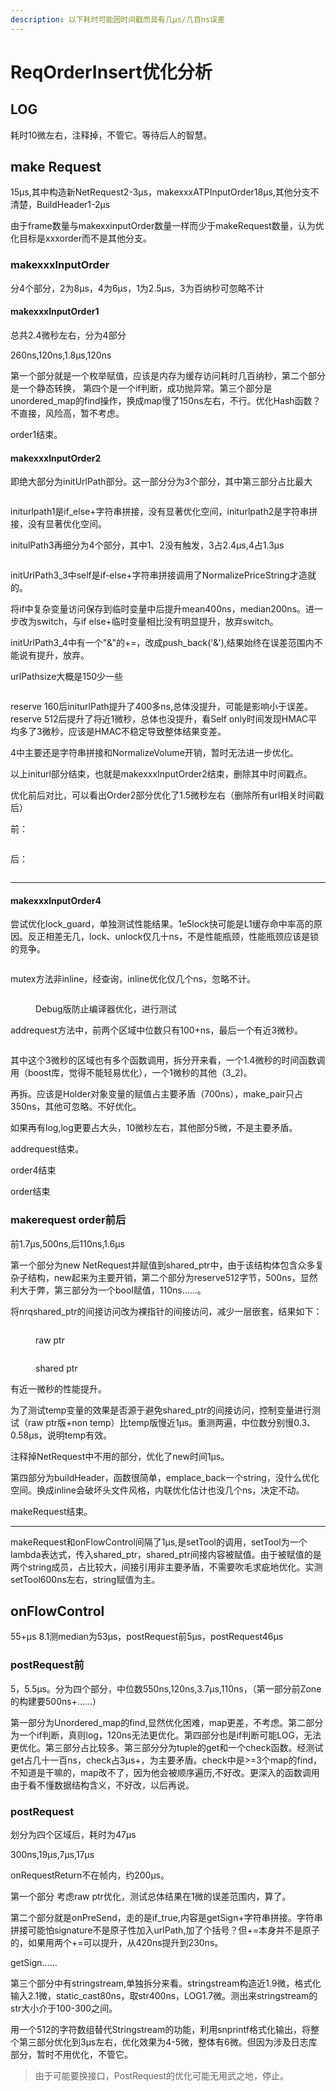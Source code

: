 ```yaml
---
description: 以下耗时可能因时间戳而具有几μs/几百ns误差
---
```


# ReqOrderInsert优化分析

## LOG

耗时10微左右，注释掉，不管它。等待后人的智慧。

## make Request

15μs,其中构造新NetRequest2-3μs，makexxxATPInputOrder18μs,其他分支不清楚，BuildHeader1-2μs

由于frame数量与makexxinputOrder数量一样而少于makeRequest数量，认为优化目标是xxxorder而不是其他分支。

### makexxxInputOrder

分4个部分，2为8μs，4为6μs，1为2.5μs，3为百纳秒可忽略不计

#### makexxxInputOrder1

总共2.4微秒左右，分为4部分

260ns,120ns,1.8μs,120ns

第一个部分就是一个枚举赋值，应该是内存为缓存访问耗时几百纳秒，第二个部分是一个静态转换， 第四个是一个if判断，成功抛异常。第三个部分是unordered\_map的find操作，换成map慢了150ns左右，不行。优化Hash函数？不直接，风险高，暂不考虑。

order1结束。

#### makexxxInputOrder2

即绝大部分为initUrlPath部分。这一部分分为3个部分，其中第三部分占比最大

<figure><img src="../.gitbook/assets/image (4).png" alt=""><figcaption></figcaption></figure>

initurlpath1是if\_else+字符串拼接，没有显著优化空间，initurlpath2是字符串拼接，没有显著优化空间。

initulPath3再细分为4个部分，其中1、2没有触发，3占2.4μs,4占1.3μs

<figure><img src="../.gitbook/assets/image (2) (1).png" alt=""><figcaption></figcaption></figure>

initUrlPath3\_3中self是if-else+字符串拼接调用了NormalizePriceString才造就的。

将if中复杂变量访问保存到临时变量中后提升mean400ns，median200ns。进一步改为switch，与if else+临时变量相比没有明显提升，放弃switch。

initUrlPath3\_4中有一个"&"的+=，改成push\_back('&'),结果始终在误差范围内不能说有提升，放弃。

urlPathsize大概是150少一些

<figure><img src="../.gitbook/assets/image (3) (1).png" alt=""><figcaption></figcaption></figure>

reserve 160后initurlPath提升了400多ns,总体没提升，可能是影响小于误差。reserve 512后提升了将近1微秒，总体也没提升，看Self only时间发现HMAC平均多了3微秒，应该是HMAC不稳定导致整体结果变差。

4中主要还是字符串拼接和NormalizeVolume开销，暂时无法进一步优化。

以上initurl部分结束，也就是makexxxInputOrder2结束，删除其中时间戳点。

优化前后对比，可以看出Order2部分优化了1.5微秒左右（删除所有url相关时间戳后）

前：

<figure><img src="../.gitbook/assets/image (14).png" alt=""><figcaption></figcaption></figure>

后：

<figure><img src="../.gitbook/assets/image (15).png" alt=""><figcaption></figcaption></figure>

***

#### makexxxInputOrder4

尝试优化lock\_guard，单独测试性能结果。1e5lock快可能是L1缓存命中率高的原因。反正相差无几，lock、unlock仅几十ns，不是性能瓶颈，性能瓶颈应该是锁的竞争。

<figure><img src="../.gitbook/assets/image (16).png" alt=""><figcaption></figcaption></figure>

mutex方法非inline，经查询，inline优化仅几个ns，忽略不计。

<figure><img src="../.gitbook/assets/image (17).png" alt=""><figcaption><p>Debug版防止编译器优化，进行测试</p></figcaption></figure>

addrequest方法中，前两个区域中位数只有100+ns，最后一个有近3微秒。

<figure><img src="../.gitbook/assets/image.png" alt=""><figcaption></figcaption></figure>

其中这个3微秒的区域也有多个函数调用，拆分开来看，一个1.4微秒的时间函数调用（boost库，觉得不能轻易优化），一个1微秒的其他（3\_2)。

再拆。应该是Holder对象变量的赋值占主要矛盾（700ns），make\_pair只占350ns，其他可忽略。不好优化。

如果再有log,log更要占大头，10微秒左右，其他部分5微，不是主要矛盾。

addrequest结束。

order4结束

order结束

### makerequest order前后

前1.7μs,500ns,后110ns,1.6μs

第一个部分为new NetRequest并赋值到shared\_ptr中，由于该结构体包含众多复杂子结构，new起来为主要开销，第二个部分为reserve512字节，500ns，显然利大于弊，第三部分为一个bool赋值，110ns……。

将nrqshared\_ptr的间接访问改为裸指针的间接访问，减少一层嵌套，结果如下：

<figure><img src="../.gitbook/assets/image (1).png" alt=""><figcaption><p>raw ptr</p></figcaption></figure>

<figure><img src="../.gitbook/assets/image (3).png" alt=""><figcaption><p>shared ptr</p></figcaption></figure>

有近一微秒的性能提升。

为了测试temp变量的效果是否源于避免shared\_ptr的间接访问，控制变量进行测试（raw ptr版+non temp）比temp版慢近1μs。重测两遍，中位数分别慢0.3、0.58μs，说明temp有效。

注释掉NetRequest中不用的部分，优化了new时间1μs。

第四部分为buildHeader，函数很简单，emplace\_back一个string，没什么优化空间。换成inline会破坏头文件风格，内联优化估计也没几个ns，决定不动。

makeRequest结束。



***

makeRequest和onFlowControl间隔了1μs,是setTool的调用，setTool为一个lambda表达式，传入shared\_ptr，shared\_ptr间接内容被赋值。由于被赋值的是两个string成员，占比较大，间接引用非主要矛盾，不需要吹毛求疵地优化。实测setTool600ns左右，string赋值为主。

## onFlowControl

55+μs 8.1测median为53μs，postRequest前5μs，postRequest46μs

### postRequest前

5，5.5μs。分为四个部分，中位数550ns,120ns,3.7μs,110ns，（第一部分前Zone的构建要500ns+……）

第一部分为Unordered\_map的find,显然优化困难，map更差，不考虑。第二部分为一个if判断，真则log，120ns无法更优化。第四部分也是if判断可能LOG，无法更优化。第三部分占比较多。第三部分分为tuple的get和一个check函数。经测试get占几十一百ns，check占3μs+，为主要矛盾。check中是>=3个map的find，不知道是干嘛的，map改不了，因为他会被顺序遍历,不好改。更深入的函数调用由于看不懂数据结构含义，不好改，以后再说。

### postRequest

划分为四个区域后，耗时为47μs

300ns,19μs,7μs,17μs

onRequestReturn不在帧内，约200μs。

第一个部分 考虑raw ptr优化，测试总体结果在1微的误差范围内，算了。

第二个部分就是onPreSend，走的是if\_true,内容是getSign+字符串拼接。字符串拼接可能怕signature不是原子性加入urlPath,加了个括号？但+=本身并不是原子的，如果用两个+=可以提升，从420ns提升到230ns。

getSign……

第三个部分中有stringstream,单独拆分来看。stringstream构造近1.9微，格式化输入2.1微，static\_cast80ns，取str400ns，LOG1.7微。测出来stringstream的str大小介于100-300之间。

用一个512的字符数组替代Stringstream的功能，利用snprintf格式化输出，将整个第三部分优化到3μs左右，优化效果为4-5微，整体有6微。但因为涉及日志库部分，暂时不用优化，不管它。

> 由于可能要换接口，PostRequest的优化可能无用武之地，停止。



